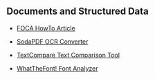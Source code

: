 ## Documents and Structured Data

- [FOCA HowTo Article](https://null-byte.wonderhowto.com/how-to/hack-like-pro-extract-metadata-from-websites-using-foca-for-windows-0155076)

- [SodaPDF OCR Converter](https://www.sodapdf.com/ocr-pdf)

- [TextCompare Text Comparison Tool](https://text-compare.com/)

- [WhatTheFont! Font Analyzer](https://www.myfonts.com/WhatTheFont)
